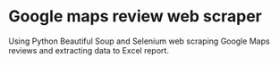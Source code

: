 # Google maps review web scraper

Using Python Beautiful Soup and Selenium web scraping Google Maps reviews and extracting data to Excel report.
